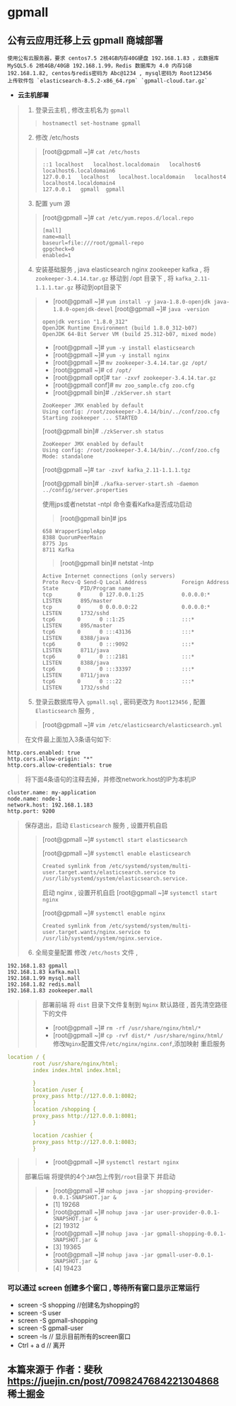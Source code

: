 # gpmall

## 公有云应用迁移上云 gpmall 商城部署

```
使用公有云服务器，要求 centos7.5 2核4GB内存40G硬盘 192.168.1.83 ，云数据库 MySQL5.6 2核4GB/40GB 192.168.1.99，Redis 数据库为 4.0 内存1GB 192.168.1.82, centos与redis密码为 Abc@1234 , mysql密码为 Root123456
上传软件包 `elasticsearch-8.5.2-x86_64.rpm` `gpmall-cloud.tar.gz`
```

* **云主机部署**

> 1. 登录云主机 , 修改主机名为 `gpmall`
>
> > `hostnamectl set-hostname gpmall`
>
> 2. 修改 /etc/hosts
>
> > \[root@gpmall \~]# `cat /etc/hosts`
> >
> > ```
> > ::1	localhost	localhost.localdomain	localhost6	localhost6.localdomain6
> > 127.0.0.1	localhost	localhost.localdomain	localhost4	localhost4.localdomain4
> > 127.0.0.1	gpmall	gpmall
> > ```
>
> 3. 配置 yum 源
>
> > \[root@gpmall \~]# `cat /etc/yum.repos.d/local.repo`
> >
> > ```
> > [mall]
> > name=mall
> > baseurl=file:///root/gpmall-repo
> > gpgcheck=0
> > enabled=1
> > ```
>
> 4. 安装基础服务 , java elasticsearch nginx zookeeper kafka , 将 `zookeeper-3.4.14.tar.gz` 移动到 /opt 目录下 , 将 `kafka_2.11-1.1.1.tar.gz` 移动到opt目录下
>
> > * \[root@gpmall \~]# `yum install -y java-1.8.0-openjdk java-1.8.0-openjdk-devel` \[root@gpmall \~]# `java -version`
> >
> > ```
> > openjdk version "1.8.0_312"
> > OpenJDK Runtime Environment (build 1.8.0_312-b07)
> > OpenJDK 64-Bit Server VM (build 25.312-b07, mixed mode)
> > ```
> >
> > * \[root@gpmall \~]# `yum -y install elasticsearch`
> > * \[root@gpmall \~]# `yum -y install nginx`
> > * \[root@gpmall \~]# `mv zookeeper-3.4.14.tar.gz /opt/`
> > * \[root@gpmall \~]# `cd /opt/`
> > * \[root@gpmall opt]# `tar -zxvf zookeeper-3.4.14.tar.gz`
> > * \[root@gpmall conf]# `mv zoo_sample.cfg zoo.cfg`
> > * \[root@gpmall bin]# `./zkServer.sh start`
> >
> > ```
> > ZooKeeper JMX enabled by default
> > Using config: /root/zookeeper-3.4.14/bin/../conf/zoo.cfg
> > Starting zookeeper ... STARTED
> > ```
> >
> > \[root@gpmall bin]# `./zkServer.sh status`
> >
> > ```
> > ZooKeeper JMX enabled by default
> > Using config: /root/zookeeper-3.4.14/bin/../conf/zoo.cfg
> > Mode: standalone
> > ```
> >
> > \[root@gpmall \~]# `tar -zxvf kafka_2.11-1.1.1.tgz`
> >
> > \[root@gpmall bin]# `./kafka-server-start.sh -daemon ../config/server.properties`
> >
> > 使用jps或者netstat -ntpl 命令查看Kafka是否成功启动
> >
> > > \[root@gpmall bin]# jps
> >
> > ```
> > 658 WrapperSimpleApp
> > 8388 QuorumPeerMain
> > 8775 Jps
> > 8711 Kafka
> > ```
> >
> > > \[root@gpmall bin]# netstat -lntp
> >
> > ```
> > Active Internet connections (only servers)
> > Proto Recv-Q Send-Q Local Address           Foreign Address         State       PID/Program name    
> > tcp        0      0 127.0.0.1:25            0.0.0.0:*               LISTEN      895/master          
> > tcp        0      0 0.0.0.0:22              0.0.0.0:*               LISTEN      1732/sshd           
> > tcp6       0      0 ::1:25                  :::*                    LISTEN      895/master          
> > tcp6       0      0 :::43136                :::*                    LISTEN      8388/java           
> > tcp6       0      0 :::9092                 :::*                    LISTEN      8711/java           
> > tcp6       0      0 :::2181                 :::*                    LISTEN      8388/java           
> > tcp6       0      0 :::33397                :::*                    LISTEN      8711/java           
> > tcp6       0      0 :::22                   :::*                    LISTEN      1732/sshd  
> > ```
>
> 5. 登录云数据库导入 `gpmall.sql` , 密码更改为 `Root123456` , 配置 `Elasticsearch` 服务 ,
>
> > \[root@gpmall \~]# `vim /etc/elasticsearch/elasticsearch.yml`
>
> 在文件最上面加入3条语句如下:

```
http.cors.enabled: true
http.cors.allow-origin: "*"
http.cors.allow-credentials: true
```

> 将下面4条语句的注释去掉，并修改network.host的IP为本机IP

```
cluster.name: my-application
node.name: node-1
network.host: 192.168.1.183
http.port: 9200
```

> 保存退出，启动 `Elasticsearch` 服务 , 设置开机自启
>
> > \[root@gpmall \~]# `systemctl start elasticsearch`
> >
> > \[root@gpmall \~]# `systemctl enable elasticsearch`
> >
> > ```
> > Created symlink from /etc/systemd/system/multi-user.target.wants/elasticsearch.service to /usr/lib/systemd/system/elasticsearch.service.
> > ```
> >
> > 启动 nginx , 设置开机自启 \[root@gpmall \~]# `systemctl start nginx`
> >
> > \[root@gpmall \~]# `systemctl enable nginx`
> >
> > ```
> > Created symlink from /etc/systemd/system/multi-user.target.wants/nginx.service to /usr/lib/systemd/system/nginx.service.
> > ```
>
> 6. 全局变量配置 修改 `/etc/hosts` 文件 ,

```
192.168.1.83 gpmall
192.168.1.83 kafka.mall
192.168.1.99 mysql.mall
192.168.1.82 redis.mall
192.168.1.83 zookeeper.mall
```

> > 部署前端 将 `dist` 目录下文件复制到 `Nginx` 默认路径 , 首先清空路径下的文件
> >
> > * \[root@gpmall \~]# `rm -rf /usr/share/nginx/html/*`
> > * \[root@gpmall \~]# `cp -rvf dist/* /usr/share/nginx/html/` 修改`Nginx`配置文件`/etc/nginx/nginx.conf`,添加映射 重启服务

```yaml
location / {
        root /usr/share/nginx/html;
        index index.html index.html;

        }
        location /user {
        proxy_pass http://127.0.0.1:8082;
        }
        location /shopping {
        proxy_pass http://127.0.0.1:8081;
        }

        location /cashier {
        proxy_pass http://127.0.0.1:8083;
        }
```

> > * \[root@gpmall \~]# `systemctl restart nginx`
>
> 部署后端 将提供的4个`JAR`包上传到`/root`目录下 并启动
>
> > * \[root@gpmall \~]# `nohup java -jar shopping-provider-0.0.1-SNAPSHOT.jar &`
> > * \[1] 19268
> > * \[root@gpmall \~]# `nohup java -jar user-provider-0.0.1-SNAPSHOT.jar &`
> > * \[2] 19312
> > * \[root@gpmall \~]# `nohup java -jar gpmall-shopping-0.0.1-SNAPSHOT.jar &`
> > * \[3] 19365
> > * \[root@gpmall \~]# `nohup java -jar gpmall-user-0.0.1-SNAPSHOT.jar &`
> > * \[4] 19423

### 可以通过 screen 创建多个窗口 , 等待所有窗口显示正常运行

* screen -S shopping //创建名为shopping的
* screen -S user
* screen -S gpmall-shopping
* screen -S gpmall-user
* screen -ls // 显示目前所有的screen窗口
* Ctrl + a d // 离开

## 本篇来源于 作者：斐秋 https://juejin.cn/post/7098247684221304868 稀土掘金

